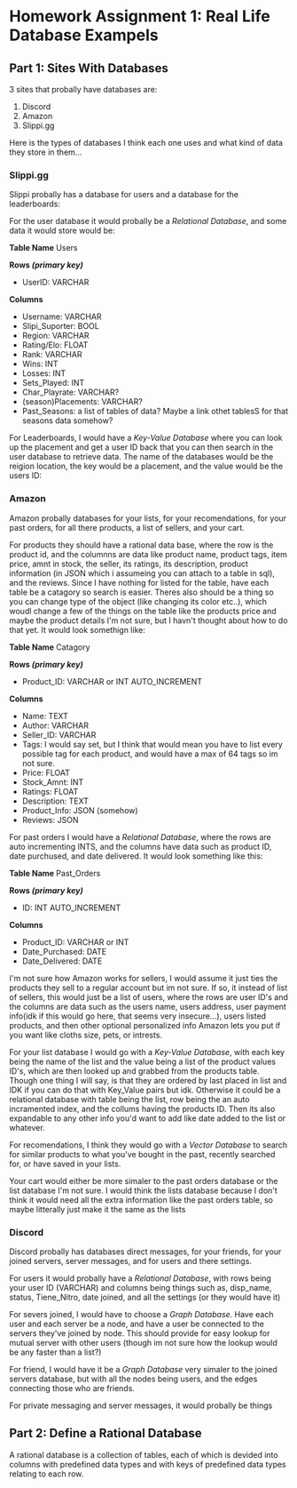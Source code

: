 # **Homework Assignment 1: Real Life Database Exampels**


## **Part 1: Sites With Databases**

3 sites that probally have databases are:
1. Discord
2. Amazon
3. Slippi.gg

Here is the types of databases I think each one uses and what kind of data they store in them...



### **Slippi.gg**

Slippi probally has a database for users and a database for the leaderboards:

For the user database it would probally be a *Relational Database*, and some data it would store would be:

**Table Name**
Users

**Rows *(primary key)***
- UserID: VARCHAR

**Columns**
- Username: VARCHAR
- Slipi_Suporter: BOOL
- Region: VARCHAR
- Rating/Elo: FLOAT
- Rank: VARCHAR
- Wins: INT
- Losses: INT
- Sets_Played: INT
- Char_Playrate: VARCHAR?
- (season)Placements: VARCHAR?
- Past_Seasons: a list of tables of data? Maybe a link othet tablesS for that seasons data somehow?


For Leaderboards, I would have a *Key-Value Database* where you can look up the placement and get a user ID back that you can then search in the user database to retrieve data. The name of the databases would be the reigion location, the key would be a placement, and the value would be the users ID:



### **Amazon**

Amazon probally databases for your lists, for your recomendations, for your past orders, for all there products, a list of sellers, and your cart.

For products they should have a rational data base, where the row is the product id, and the columnns are data like product name, product tags, item price, amnt in stock, the seller, its ratings, its description, product information (in JSON which i assumeing you can attach to a table in sql), and the reviews. Since I have nothing for listed for the table, have each table be a catagory so search is easier. Theres also should be a thing so you can change type of the object (like changing its color etc..), which woudl change a few of the things on the table like the products price and maybe the product details I'm not sure, but I havn't thought about how to do that yet. It would look somethign like:

**Table Name**
Catagory

**Rows *(primary key)***
- Product_ID: VARCHAR or INT AUTO_INCREMENT 

**Columns**
- Name: TEXT
- Author: VARCHAR
- Seller_ID: VARCHAR
- Tags: I would say set, but I think that would mean you have to list every possible tag for each product, and would have a max of 64 tags so im not sure.
- Price: FLOAT
- Stock_Amnt: INT
- Ratings: FLOAT
- Description: TEXT 
- Product_Info: JSON (somehow)
- Reviews: JSON


For past orders I would have a *Relational Database*, where the rows are auto incrementing INTS, and the columns have data such as product ID, date purchused, and date delivered. It would look something like this:

**Table Name**
Past_Orders

**Rows *(primary key)***
- ID: INT AUTO_INCREMENT

**Columns**
- Product_ID: VARCHAR or INT
- Date_Purchased: DATE
- Date_Delivered: DATE


I'm not sure how Amazon works for sellers, I would assume it just ties the products they sell to a regular account but im not sure. If so, it instead of list of sellers, this would just be a list of users, where the rows are user ID's and the columns are data such as the users name, users address, user payment info(idk if this would go here, that seems very insecure...), users listed products, and then other optional personalized info Amazon lets you put if you want like cloths size, pets, or intrests.


For your list database I would go with a *Key-Value Database*, with each key being the name of the list and the value being a list of the product values ID's, which are then looked up and grabbed from the products table. Though one thing I will say, is that they are ordered by last placed in list and IDK if you can do that with Key_Value pairs but idk. Otherwise it could be a relational database with table being the list, row being the an auto incramented index, and the collums having the products ID. Then its also expandable to any other info you'd want to add like date added to the list or whatever.


For recomendations, I think they would go with a *Vector Database* to search for similar products to what you've bought in the past, recently searched for, or have saved in your lists.


Your cart would either be more simaler to the past orders database or the list database I'm not sure. I would think the lists database because I don't think it would need all the extra information like the past orders table, so maybe litterally just make it the same as the lists



### **Discord**

Discord probally has databases direct messages, for your friends, for your joined servers, server messages, and for users and there settings.


For users it would probally have a *Relational Database*, with rows being your user ID (VARCHAR) and columns being things such as, disp_name, status, Tiene_Nitro, date joined, and all the settings (or they would have it)


For severs joined, I would have to choose a *Graph Database*. Have each user and each server be a node, and have a user be connected to the servers they've joined by node. This should provide for easy lookup for mutual server with other users (though im not sure how the lookup would be any faster than a list?)


For friend, I would have it be a *Graph Database* very simaler to the joined servers database, but with all the nodes being users, and the edges connecting those who are friends.


For private messaging and server messages, it would probally be things








## **Part 2: Define a Rational Database**

A rational database is a collection of tables, each of which is devided into columns with predefined data types and with keys of predefined data types relating to each row.